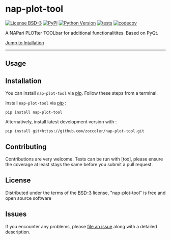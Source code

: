 # nap-plot-tool

[![License BSD-3](https://img.shields.io/pypi/l/nap-plot-tool.svg?color=green)](https://github.com/zoccoler/nap-plot-tool/raw/main/LICENSE)
[![PyPI](https://img.shields.io/pypi/v/nap-plot-tool.svg?color=green)](https://pypi.org/project/nap-plot-tool)
[![Python Version](https://img.shields.io/pypi/pyversions/nap-plot-tool.svg?color=green)](https://python.org)
[![tests](https://github.com/zoccoler/nap-plot-tool/workflows/tests/badge.svg)](https://github.com/zoccoler/nap-plot-tool/actions)
[![codecov](https://codecov.io/gh/zoccoler/nap-plot-tool/branch/main/graph/badge.svg)](https://codecov.io/gh/zoccoler/nap-plot-tool)

A NAPari PLOTter TOOLbar for additional functionalitites. Based on PyQt.

[Jump to Intallation](#installation)

----------------------------------

## Usage



## Installation

You can install `nap-plot-tool` via [pip]. Follow these steps from a terminal.

Install `nap-plot-tool` via [pip] :

    pip install nap-plot-tool

Alternatively, install latest development version with :

    pip install git+https://github.com/zoccoler/nap-plot-tool.git


## Contributing

Contributions are very welcome. Tests can be run with [tox], please ensure
the coverage at least stays the same before you submit a pull request.

## License

Distributed under the terms of the [BSD-3] license,
"nap-plot-tool" is free and open source software

## Issues

If you encounter any problems, please [file an issue] along with a detailed description.

[BSD-3]: http://opensource.org/licenses/BSD-3-Clause

[file an issue]: https://github.com/zoccoler/nap-plot-tool/issues

[pip]: https://pypi.org/project/pip/
[PyPI]: https://pypi.org/
